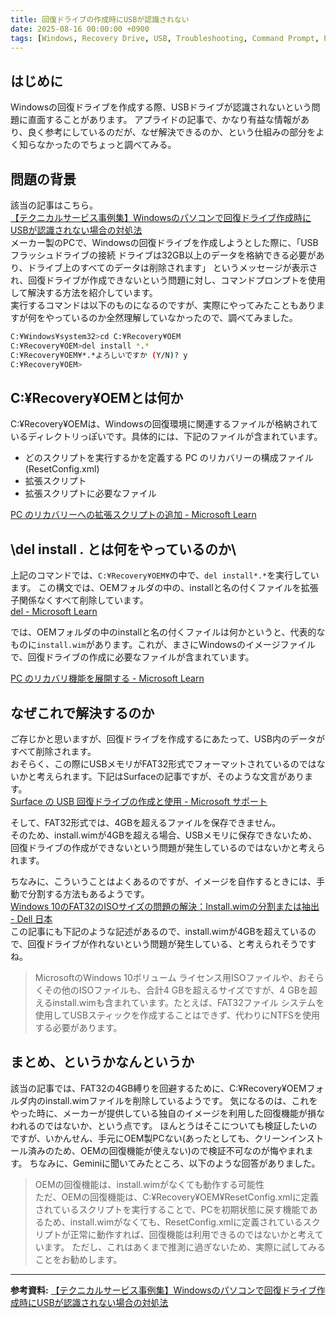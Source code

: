 ```yaml
---
title: 回復ドライブの作成時にUSBが認識されない
date: 2025-08-16 00:00:00 +0900
tags: [Windows, Recovery Drive, USB, Troubleshooting, Command Prompt, PC Repair]
---
```


<!-- 本記事では、Windowsの回復ドライブ作成時にUSBが認識されない問題について解説します。 -->
<!-- この記事は、https://shop.applied-net.co.jp/blog/cate_news/24894/ の内容に基づいています。 -->

## はじめに

Windowsの回復ドライブを作成する際、USBドライブが認識されないという問題に直面することがあります。
アプライドの記事で、かなり有益な情報があり、良く参考にしているのだが、なぜ解決できるのか、という仕組みの部分をよく知らなかったのでちょっと調べてみる。

## 問題の背景

該当の記事はこちら。\
[【テクニカルサービス事例集】Windowsのパソコンで回復ドライブ作成時にUSBが認識されない場合の対処法](https://shop.applied-net.co.jp/blog/cate_news/24894/)\
メーカー製のPCで、Windowsの回復ドライブを作成しようとした際に、「USBフラッシュドライブの接続 ドライブは32GB以上のデータを格納できる必要があり、ドライブ上のすべてのデータは削除されます」
というメッセージが表示され、回復ドライブが作成できないという問題に対し、コマンドプロンプトを使用して解決する方法を紹介しています。\
実行するコマンドは以下のものになるのですが、実際にやってみたこともありますが何をやっているのか全然理解していなかったので、調べてみました。

```bash
C:¥Windows¥system32>cd C:¥Recovery¥OEM
C:¥Recovery¥OEM>del install *.*
C:¥Recovery¥OEM¥*.*よろしいですか (Y/N)? y
C:¥Recovery¥OEM>
```

## C:¥Recovery¥OEMとは何か
C:¥Recovery¥OEMは、Windowsの回復環境に関連するファイルが格納されているディレクトリっぽいです。具体的には、下記のファイルが含まれています。

* どのスクリプトを実行するかを定義する PC のリカバリーの構成ファイル (ResetConfig.xml)
* 拡張スクリプト
* 拡張スクリプトに必要なファイル

[PC のリカバリーへの拡張スクリプトの追加 - Microsoft Learn](https://learn.microsoft.com/ja-jp/windows-hardware/manufacture/desktop/add-a-script-to-push-button-reset-features?view=windows-11)

## \del install *.* とは何をやっているのか\
上記のコマンドでは、`C:¥Recovery¥OEM¥`の中で、`del install*.*`を実行しています。
この構文では、OEMフォルダの中の、installと名の付くファイルを拡張子関係なくすべて削除しています。\
[del - Microsoft Learn](https://learn.microsoft.com/ja-jp/windows-server/administration/windows-commands/del)

では、OEMフォルダの中のinstallと名の付くファイルは何かというと、代表的なものに`install.wim`があります。これが、まさにWindowsのイメージファイルで、回復ドライブの作成に必要なファイルが含まれています。

[PC のリカバリ機能を展開する - Microsoft Learn](https://learn.microsoft.com/ja-jp/windows-hardware/manufacture/desktop/deploy-push-button-reset-features?view=windows-11)

## なぜこれで解決するのか
ご存じかと思いますが、回復ドライブを作成するにあたって、USB内のデータがすべて削除されます。\
おそらく、この際にUSBメモリがFAT32形式でフォーマットされているのではないかと考えられます。下記はSurfaceの記事ですが、そのような文言があります。\
[Surface の USB 回復ドライブの作成と使用 - Microsoft サポート](https://support.microsoft.com/ja-jp/surface/surface-%E3%81%AE-usb-%E5%9B%9E%E5%BE%A9%E3%83%89%E3%83%A9%E3%82%A4%E3%83%96%E3%81%AE%E4%BD%9C%E6%88%90%E3%81%A8%E4%BD%BF%E7%94%A8-677852e2-ed34-45cb-40ef-398fc7d62c07)

そして、FAT32形式では、4GBを超えるファイルを保存できません。\
そのため、install.wimが4GBを超える場合、USBメモリに保存できないため、回復ドライブの作成ができないという問題が発生しているのではないかと考えられます。

ちなみに、こういうことはよくあるのですが、イメージを自作するときには、手動で分割する方法もあるようです。\
[Windows 10のFAT32のISOサイズの問題の解決：Install.wimの分割または抽出 - Dell 日本](https://www.dell.com/support/kbdoc/ja-jp/000127789/)\
この記事にも下記のような記述があるので、install.wimが4GBを超えているので、回復ドライブが作れないという問題が発生している、と考えられそうですね。
>MicrosoftのWindows 10ボリューム ライセンス用ISOファイルや、おそらくその他のISOファイルも、合計4 GBを超えるサイズですが、4 GBを超えるinstall.wimも含まれています。たとえば、FAT32ファイル システムを使用してUSBスティックを作成することはできず、代わりにNTFSを使用する必要があります。

## まとめ、というかなんというか
該当の記事では、FAT32の4GB縛りを回避するために、C:¥Recovery¥OEMフォルダ内のinstall.wimファイルを削除しているようです。
気になるのは、これをやった時に、メーカーが提供している独自のイメージを利用した回復機能が損なわれるのではないか、という点です。
ほんとうはそこについても検証したいのですが、いかんせん、手元にOEM製PCない(あったとしても、クリーンインストール済みのため、OEMの回復機能が使えない)ので検証不可なのが悔やまれます。
ちなみに、Geminiに聞いてみたところ、以下のような回答がありました。

> OEMの回復機能は、install.wimがなくても動作する可能性\
ただ、OEMの回復機能は、C:¥Recovery¥OEM¥ResetConfig.xmlに定義されているスクリプトを実行することで、PCを初期状態に戻す機能であるため、install.wimがなくても、ResetConfig.xmlに定義されているスクリプトが正常に動作すれば、回復機能は利用できるのではないかと考えています。
ただし、これはあくまで推測に過ぎないため、実際に試してみることをお勧めします。

---
**参考資料:**
[【テクニカルサービス事例集】Windowsのパソコンで回復ドライブ作成時にUSBが認識されない場合の対処法](https://shop.applied-net.co.jp/blog/cate_news/24894/)
